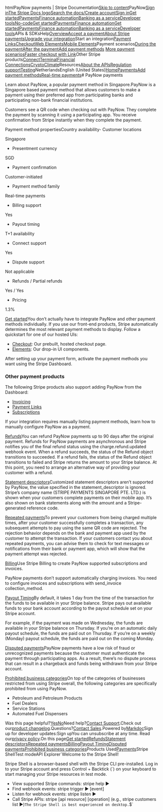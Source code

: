 htmlPayNow payments | Stripe Documentation[Skip to content](#main-content)PayNow[Sign in](https://dashboard.stripe.com/login?redirect=https%3A%2F%2Fdocs.stripe.com%2Fpayments%2Fpaynow)[The Stripe Docs logo](/)[Search the docs/](#)[Create account](https://dashboard.stripe.com/register)[Sign in](https://dashboard.stripe.com/login?redirect=https%3A%2F%2Fdocs.stripe.com%2Fpayments%2Fpaynow)[Get started](/get-started)[Payments](/payments)[Finance automation](/finance-automation)[Banking as a service](/financial-services)[Developer tools](/development)[No-code](/no-code)[Get started](/get-started)[Payments](/payments)[Finance automation](/finance-automation)[](#)[Get started](/get-started)[Payments](/payments)[Finance automation](/finance-automation)[Banking as a service](/financial-services)[Developer tools](/development)[](#)APIs & SDKsHelp[Overview](/docs/payments)[Accept a payment](#)[About Stripe payments](#)[Upgrade your integration](/docs/payments/upgrades)Start an integration[Payment Links](#)[Checkout](#)[Web Elements](#)[Mobile Elements](#)Payment scenarios[During the payment](#)[After the payment](#)[Add payment methods](#)
[More payment scenarios](#)[Faster checkout with Link](#)Other Stripe products[Connect](#)[Terminal](#)[Financial Connections](#)[Crypto](#)[Climate](#)Resources[About the APIs](#)[Regulation support](#)[Testing](/docs/testing)NetherlandsEnglish (United States)[](#)[](#)[Home](/docs)[Payments](/docs/payments)[Add payment methods](/docs/payments/payment-methods/overview)[Real-time payments](/docs/payments/real-time)# PayNow payments

Learn about PayNow, a popular payment method in Singapore.PayNow is a Singapore based payment method that allows customers to make a payment using their preferred app from participating banks and participating non-bank financial institutions.

Customers see a QR code when checking out with PayNow. They complete the payment by scanning it using a participating app. You receive confirmation from Stripe instantly when they complete the payment.

Payment method propertiesCountry availability- Customer locations

Singapore


- Presentment currency

SGD


- Payment confirmation

Customer-initiated


- Payment method family

Real-time payments


- Billing support

Yes


- Payout timing

T+1 availability


- Connect support

Yes


- Dispute support

Not applicable


- Refunds / Partial refunds

Yes / Yes


- Pricing

1.3%



[Get started](#refunds)You don’t actually have to integrate PayNow and other payment methods individually. If you use our front-end products, Stripe automatically determines the most relevant payment methods to display. Follow a quickstart for one of our hosted UIs:

- [Checkout](/checkout/quickstart): Our prebuilt, hosted checkout page.
- [Elements](/payments/quickstart): Our drop-in UI components.

After setting up your payment form, activate the payment methods you want using the Stripe Dashboard.

### Other payment products

The following Stripe products also support adding PayNow from the Dashboard:

- [Invoicing](/invoicing/quickstart-guide)
- [Payment Links](/payment-links)
- [Subscriptions](/billing/subscriptions/overview)

If your integration requires manually listing payment methods, learn how to manually configure PayNow as a payment.

[Refunds](#refunds)You can refund PayNow payments up to 90 days after the original payment. Refunds for PayNow payments are asynchronous and Stripe notifies you of the final refund status using the charge.refund.updated webhook event. When a refund succeeds, the status of the Refund object transitions to succeeded. If a refund fails, the status of the Refund object transitions to failed and Stripe returns the amount to your Stripe balance. At this point, you need to arrange an alternative way of providing your customer with a refund.

[Statement descriptors](#statement-descriptors)Customized statement descriptors aren’t supported by PayNow, the value specified in the statement_descriptor is ignored. Stripe’s company name (STRIPE PAYMENTS SINGAPORE PTE. LTD.) is shown when your customers complete payments on their mobile app. It’s also shown on bank statements along with the amount and a Stripe-generated reference code.

[Repeated payments](#repeated-payments)To prevent your customers from being charged multiple times, after your customer successfully completes a transaction, any subsequent attempts to pay using the same QR code are rejected. The rejection behavior depends on the bank and payment app used by the customer to attempt the transaction. If your customers contact you about repeated payments, you can advise them to check for text messages or notifications from their bank or payment app, which will show that the payment attempt was rejected.

[Billing](#billing)Use Stripe Billing to create PayNow supported subscriptions and invoices.

PayNow payments don’t support automatically charging invoices. You need to configure invoices and subscriptions with send_invoice collection_method.

[Payout Timing](#payout-timing)By default, it takes 1 day from the time of the transaction for the funds to be available in your Stripe balance. Stripe pays out available funds to your bank account according to the payout schedule set on your Stripe account.

For example, if the payment was made on Wednesday, the funds are available in your Stripe balance on Thursday. If you’re on an automatic daily payout schedule, the funds are paid out on Thursday. If you’re on a weekly (Monday) payout schedule, the funds are paid out on the coming Monday.

[Disputed payments](#disputed-payments)PayNow payments have a low risk of fraud or unrecognized payments because the customer must authenticate the payment through participating apps. As a result, there’s no dispute process that can result in a chargeback and funds being withdrawn from your Stripe account.

[Prohibited business categories](#prohibited-business-categories)On top of the categories of businesses restricted from using Stripe overall, the following categories are specifically prohibited from using PayNow.

- Petroleum and Petroleum Products
- Fuel Dealers
- Service Stations
- Automated Fuel Dispensers

Was this page helpful?[Yes](#)[No](#)Need help?[Contact Support](https://support.stripe.com/).Check out our[product changelog](https://stripe.com/blog/changelog).Questions?[Contact Sales](https://stripe.com/contact/sales).Powered by[Markdoc](https://markdoc.dev)Sign up for developer updates:Sign upYou can unsubscribe at any time. Read our[privacy policy](https://stripe.com/privacy).On this page[Get started](#refunds)[Refunds](#refunds)[Statement descriptors](#statement-descriptors)[Repeated payments](#repeated-payments)[Billing](#billing)[Payout Timing](#payout-timing)[Disputed payments](#disputed-payments)[Prohibited business categories](#prohibited-business-categories)Products Used[Payments](/payments)Stripe ShellTest modeAPI Explorer[](https://stripe.com/docs/stripe-cli#install)`Welcome to the Stripe Shell!

Stripe Shell is a browser-based shell with the Stripe CLI pre-installed. Log in to your
Stripe account and press Control + Backtick (`) on your keyboard to start managing your Stripe
resources in test mode.

- View supported Stripe commands: stripe help ▶️
- Find webhook events: stripe trigger ▶️ [event]
- Listen for webhook events: stripe listen ▶
- Call Stripe APIs: stripe [api resource] [operation] (e.g., stripe customers list ▶️)`The Stripe Shell is best experienced on desktop.`$`